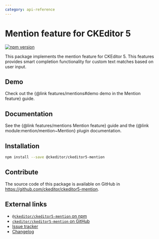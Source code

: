 ```yaml
---
category: api-reference
---
```


# Mention feature for CKEditor 5

[![npm version](https://badge.fury.io/js/%40ckeditor%2Fckeditor5-mention.svg)](https://www.npmjs.com/package/@ckeditor/ckeditor5-mention)

This package implements the mention feature for CKEditor 5. This features provides smart completion functionality for custom text matches based on user input.

## Demo

Check out the {@link features/mentions#demo demo in the Mention feature} guide.

## Documentation

See the {@link features/mentions Mention feature} guide and the {@link module:mention/mention~Mention} plugin documentation.

## Installation

```bash
npm install --save @ckeditor/ckeditor5-mention
```

## Contribute

The source code of this package is available on GitHub in https://github.com/ckeditor/ckeditor5-mention.

## External links

* [`@ckeditor/ckeditor5-mention` on npm](https://www.npmjs.com/package/@ckeditor/ckeditor5-mention)
* [`ckeditor/ckeditor5-mention` on GitHub](https://github.com/ckeditor/ckeditor5-mention)
* [Issue tracker](https://github.com/ckeditor/ckeditor5-mention/issues)
* [Changelog](https://github.com/ckeditor/ckeditor5-mention/blob/master/CHANGELOG.md)

